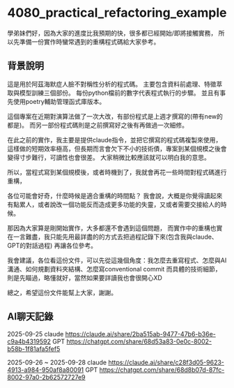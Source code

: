 # 4080_practical_refactoring_example
學弟妹們好，因為大家的進度比我預期的快，很多都已經開始/即將接觸實務，
所以先準備一份實作時蠻常遇到的重構程式碼給大家參考。

## 背景說明
這是用於阿茲海默症人臉不對稱性分析的程式碼。
主要包含資料前處理、特徵萃取與模型訓練三個部份。
每份python檔前的數字代表程式執行的步驟。
並且有事先使用poetry輔助管理函式庫版本。

這個專案在近期對演算法做了一次大改，有部份程式是上週才撰寫的(帶有new的都是)。
而另一部份程式碼則是之前撰寫好之後有再做過一次細修。

在此之前的實作，我主要是提供claude指令，並把它撰寫的程式碼複製來使用，
這樣做的短期效率極高，但長期而言會欠下不小的技術債，專案到某個規模之後會變得寸步難行，可讀性也會很差。
大家稍微比較應該就可以明白我的意思。

所以，當程式寫到某個規模後，或者時機到了，我就會再花一些時間對程式碼進行重構，

各位可能會好奇，什麼時候是適合重構的時間點？
我會說，大概是你覺得讀起來有點累人，或者說改一個功能反而造成更多功能的失靈，又或者需要交接給人的時候。

那因為大家算是剛開始實作，大多都還不會遇到這個問題，
而實作中的重構也實在一言難盡，我只能先用最詳盡的的方式去把過程記錄下來(包含我與claude、GPT的對話過程)
再讓各位參考。

我會建議，各位看這份文件，可以先從這幾個角度：我怎麼去重寫程式、怎麼與AI溝通、如何規劃資料夾結構、怎麼寫conventional commit
而具體的技術細節，則是先瞄過，略懂就好，當然如果要詳讀我也會很開心XD

總之，希望這份文件能幫上大家，謝謝。

## AI聊天記錄

2025-09-25 
claude
https://claude.ai/share/2ba515ab-9477-47b6-b36e-c9a4b4319592
GPT
https://chatgpt.com/share/68d53a83-0e0c-8002-b58b-1f81afa5fef5

2025-09-26 ~ 2025-09-28
claude
https://claude.ai/share/c28f3d05-9623-4913-a984-950af8a80091
GPT
https://chatgpt.com/share/68d8b07d-87fc-8002-97a0-2b62572727e9